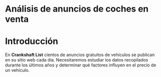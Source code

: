 # Análisis de anuncios de coches en venta
# Introducción

En **Crankshaft List** cientos de anuncios gratuitos de vehículos se publican en su sitio web cada día. Necesitaremos estudiar los datos recopilados durante los últimos años y determinar qué factores influyen en el precio de un vehículo.
